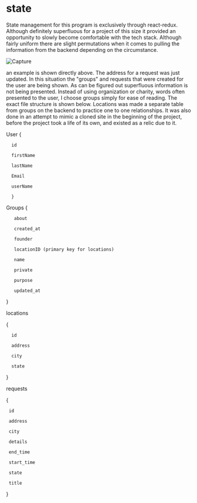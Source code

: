 # state

State management for this program is exclusively through react-redux.  Although definitely superfluous for a project of this size it provided an opportunity to slowly become comfortable with the tech stack. Although fairly uniform there are slight permutations when it comes to pulling the information from the backend depending on the circumstance.  

![Capture](https://user-images.githubusercontent.com/65372382/205386026-ad4e6492-8af8-459c-8016-aa69f1378fed.PNG)

an example is shown directly above.  The address for a request was just updated.  In this situation the "groups" and requests that were created for the user are being shown.  As can be figured out superfluous information is not being presented.  Instead of using organization or charity, words often presented to the user, I choose groups simply for ease of reading.  The exact file structure is shown below.  Locations was made a separate table from groups on the backend to practice one to one relationships. It was also done in an attempt to mimic a cloned site in the beginning of the project, before the project took a life of its own, and existed as a relic due to it. 



User {

      id

      firstName

      lastName

      Email

      userName

      }

Groups {

       about

       created_at

       founder

       locationID (primary key for locations)

       name

       private

       purpose

       updated_at 

}

locations

{

      id

      address

      city 

      state

}

requests 

{

     id

     address

     city

     details

     end_time

     start_time

     state

     title

}






